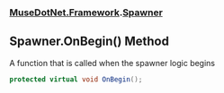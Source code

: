 ### [MuseDotNet.Framework](./MuseDotNet-Framework.md 'MuseDotNet.Framework').[Spawner](./Spawner.md 'MuseDotNet.Framework.Spawner')
## Spawner.OnBegin() Method
A function that is called when the spawner logic begins  
```csharp
protected virtual void OnBegin();
```
